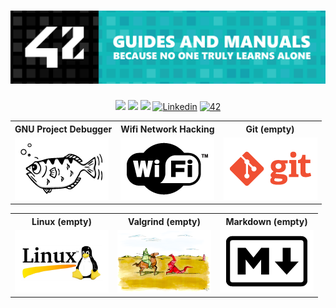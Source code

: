 <h1 align="center">
  <img src="https://github.com/jotavare/jotavare/blob/main/42/banners/guides/github_guides_banner_rectangle.png">
</h1>

<p align="center">
	<img src="https://img.shields.io/badge/status-in%20progress-yellow?style=flat-square"/>
	<img src="https://img.shields.io/badge/score-42%20%2F%2042-success?color=%2312bab9&style=flat-square" />
	<img src="https://img.shields.io/github/last-commit/jotavare/42-resources?color=%2312bab9&style=flat-square" />
	<a href='https://www.linkedin.com/in/joaoptoliveira' target="_blank"><img alt='Linkedin' src='https://img.shields.io/badge/LinkedIn-100000?style=flat-square&logo=Linkedin&logoColor=white&labelColor=0A66C2&color=0A66C2'/></a>
	<a href='https://profile.intra.42.fr/users/jotavare' target="_blank"><img alt='42' src='https://img.shields.io/badge/Porto-100000?style=flat-square&logo=42&logoColor=white&labelColor=000000&color=000000'/></a>
</p>

<div align="center">
<table>
<tr><th>GNU Project Debugger</th><th>Wifi Network Hacking</th><th>Git (empty)</th></tr>
<tr><td>
	<a href="https://github.com/jotavare/guides-and-manuals/tree/main/guides-and-manuals/gdb">
	<img src="https://github.com/jotavare/jotavare/blob/main/42/banners/guides/github_guides_banner_square_gdb.png"/>
	</a>
	</td><td>
	<a href="https://github.com/jotavare/guides-and-manuals/tree/main/guides-and-manuals/wifi-network-hacking">
	<img src="https://github.com/jotavare/jotavare/blob/main/42/banners/guides/github_guides_banner_square_wifi.png"/>
	</a>
	</td><td>
	<a href="https://github.com/jotavare/guides-and-manuals/tree/main/guides-and-manuals/git">
	<img src="https://github.com/jotavare/jotavare/blob/main/42/banners/guides/github_guides_banner_square_git.png"/>
	</a>
</td></tr>
</table>
</div>

<div align="center">
<table>
<tr><th>Linux (empty)</th><th>Valgrind (empty)</th><th>Markdown (empty)</th></tr>
<tr><td>
	<a href="https://github.com/jotavare/guides-and-manuals/tree/main/guides-and-manuals/linux">
	<img src="https://github.com/jotavare/jotavare/blob/main/42/banners/guides/github_guides_banner_square_linux.png"/>
	</a>
	</td><td>
	<a href="https://github.com/jotavare/guides-and-manuals/tree/main/guides-and-manuals/valgrind">
	<img src="https://github.com/jotavare/jotavare/blob/main/42/banners/guides/github_guides_banner_square_valgrind.png"/>
	</a>
	</td><td>
	<a href="https://github.com/jotavare/guides-and-manuals/tree/main/guides-and-manuals/markdown">
	<img src="https://github.com/jotavare/jotavare/blob/main/42/banners/guides/github_guides_banner_square_markdown.png"/>
	</a>
</td></tr>
</table>
</div>


